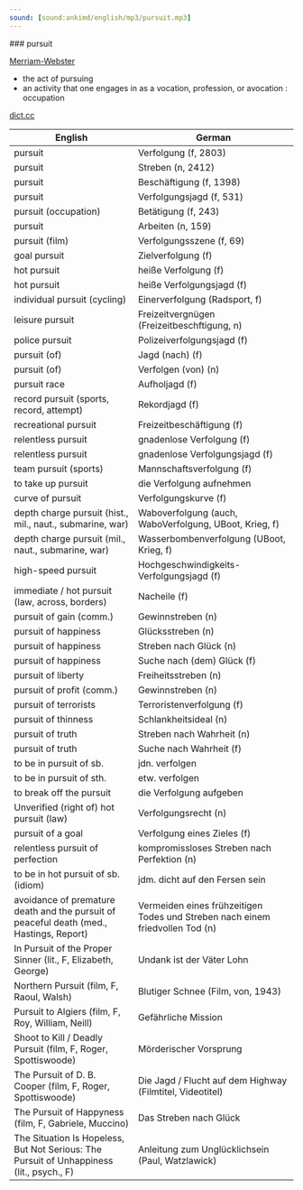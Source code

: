 ```yaml
---
sound: [sound:ankimd/english/mp3/pursuit.mp3]
---
```


\### pursuit

[Merriam-Webster](https://www.merriam-webster.com/dictionary/pursuit)

- the act of pursuing
- an activity that one engages in as a vocation, profession, or avocation : occupation

[dict.cc](https://www.dict.cc/pursuit)

| English        | German       |
| -------------- | ------------ |
| pursuit | Verfolgung (f, 2803) |
| pursuit | Streben (n, 2412) |
| pursuit | Beschäftigung (f, 1398) |
| pursuit | Verfolgungsjagd (f, 531) |
| pursuit (occupation) | Betätigung (f, 243) |
| pursuit | Arbeiten (n, 159) |
| pursuit (film) | Verfolgungsszene (f, 69) |
| goal pursuit | Zielverfolgung (f) |
| hot pursuit | heiße Verfolgung (f) |
| hot pursuit | heiße Verfolgungsjagd (f) |
| individual pursuit (cycling) | Einerverfolgung (Radsport, f) |
| leisure pursuit | Freizeitvergnügen (Freizeitbeschftigung, n) |
| police pursuit | Polizeiverfolgungsjagd (f) |
| pursuit (of) | Jagd (nach) (f) |
| pursuit (of) | Verfolgen (von) (n) |
| pursuit race | Aufholjagd (f) |
| record pursuit (sports, record, attempt) | Rekordjagd (f) |
| recreational pursuit | Freizeitbeschäftigung (f) |
| relentless pursuit | gnadenlose Verfolgung (f) |
| relentless pursuit | gnadenlose Verfolgungsjagd (f) |
| team pursuit (sports) | Mannschaftsverfolgung (f) |
| to take up pursuit | die Verfolgung aufnehmen |
| curve of pursuit | Verfolgungskurve (f) |
| depth charge pursuit (hist., mil., naut., submarine, war) | Waboverfolgung (auch, WaboVerfolgung, UBoot, Krieg, f) |
| depth charge pursuit (mil., naut., submarine, war) | Wasserbombenverfolgung (UBoot, Krieg, f) |
| high-speed pursuit | Hochgeschwindigkeits-Verfolgungsjagd (f) |
| immediate / hot pursuit (law, across, borders) | Nacheile (f) |
| pursuit of gain (comm.) | Gewinnstreben (n) |
| pursuit of happiness | Glücksstreben (n) |
| pursuit of happiness | Streben nach Glück (n) |
| pursuit of happiness | Suche nach (dem) Glück (f) |
| pursuit of liberty | Freiheitsstreben (n) |
| pursuit of profit (comm.) | Gewinnstreben (n) |
| pursuit of terrorists | Terroristenverfolgung (f) |
| pursuit of thinness | Schlankheitsideal (n) |
| pursuit of truth | Streben nach Wahrheit (n) |
| pursuit of truth | Suche nach Wahrheit (f) |
| to be in pursuit of sb. | jdn. verfolgen |
| to be in pursuit of sth. | etw. verfolgen |
| to break off the pursuit | die Verfolgung aufgeben |
| Unverified (right of) hot pursuit (law) | Verfolgungsrecht (n) |
| pursuit of a goal | Verfolgung eines Zieles (f) |
| relentless pursuit of perfection | kompromissloses Streben nach Perfektion (n) |
| to be in hot pursuit of sb. (idiom) | jdm. dicht auf den Fersen sein |
| avoidance of premature death and the pursuit of peaceful death (med., Hastings, Report) | Vermeiden eines frühzeitigen Todes und Streben nach einem friedvollen Tod (n) |
| In Pursuit of the Proper Sinner (lit., F, Elizabeth, George) | Undank ist der Väter Lohn |
| Northern Pursuit (film, F, Raoul, Walsh) | Blutiger Schnee (Film, von, 1943) |
| Pursuit to Algiers (film, F, Roy, William, Neill) | Gefährliche Mission |
| Shoot to Kill / Deadly Pursuit (film, F, Roger, Spottiswoode) | Mörderischer Vorsprung |
| The Pursuit of D. B. Cooper (film, F, Roger, Spottiswoode) | Die Jagd / Flucht auf dem Highway (Filmtitel, Videotitel) |
| The Pursuit of Happyness (film, F, Gabriele, Muccino) | Das Streben nach Glück |
| The Situation Is Hopeless, But Not Serious: The Pursuit of Unhappiness (lit., psych., F) | Anleitung zum Unglücklichsein (Paul, Watzlawick) |
